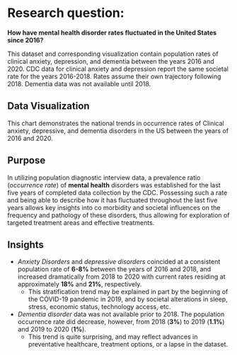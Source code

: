 # **Research question**: #
**How have mental health disorder rates fluctuated in the United States since 2016?**

This dataset and corresponding visualization contain population rates of clinical anxiety, depression, and dementia between the years 2016 and 2020. CDC data for clinical anxiety and depression report the same societal rate for the years 2016-2018. Rates assume their own trajectory following 2018. Dementia data was not available until 2018.

## Data Visualization ##
This chart demonstrates the national trends in occurrence rates of Clinical anxiety, depressive, and dementia disorders in the US between the years of 2016 and 2020.

## Purpose ##
In utilizing population diagnostic interview data, a prevalence ratio (*occurrence rate*) of **mental health** disorders was established for the last five years of completed data collection by the CDC. Possessing such a rate and being able to describe how it has fluctuated throughout the last five years allows key insights into co morbidity and societal influences on the frequency and pathology of these disorders, thus allowing for exploration of targeted treatment areas and effective treatments.

## Insights ##
* *Anxiety Disorders* and *depressive disorders* coincided at a consistent population rate of **6-8%** between the years of 2016 and 2018, and increased dramatically from 2018 to 2020 with current rates residing at approximately **18%** and **21%**, respectively.
  * This stratification trend may be explained in part by the beginning of the COVID-19 pandemic in 2019, and by societal alterations in sleep, stress, economic status, technology access, etc.   
* *Dementia disorder* data was not available prior to 2018. The population occurrence rate did decrease, however, from 2018 (**3%**) to 2019 (**1.1%**) and 2019 to 2020 (**1%**).
  * This trend is quite surprising, and may reflect advances in preventative healthcare, treatment options, or a lapse in the dataset.
